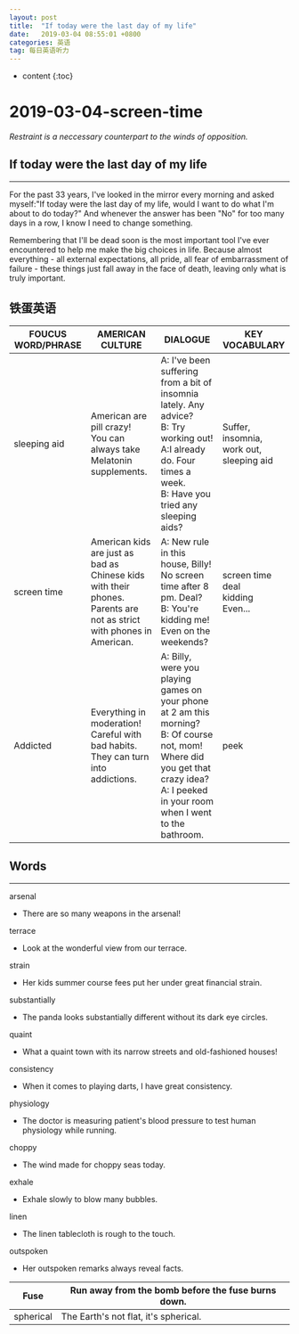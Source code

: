 ```yaml
---
layout: post
title:  "If today were the last day of my life"
date:   2019-03-04 08:55:01 +0800
categories: 英语
tag: 每日英语听力
---
```

* content
{:toc}


# 2019-03-04-screen-time

*Restraint is a neccessary counterpart to the winds of opposition.*

## If today were the last day of my life

---

For the past 33 years, I've looked in the mirror every morning and asked myself:"If today were the last day of my life, would I want to do what I'm about to do today?" And whenever the answer has been "No" for too many days in a row, I know I need to change something.

Remembering that I'll be dead soon is the most important tool I've ever encountered to help me make the big choices in life.  Because almost everything - all external expectations, all pride, all fear of embarrassment  of failure - these things just fall away in the face of death, leaving only what is truly important.

## 铁蛋英语

| FOUCUS WORD/PHRASE | AMERICAN CULTURE                                             | DIALOGUE                                                     | KEY VOCABULARY                                       |
| ------------------ | ------------------------------------------------------------ | ------------------------------------------------------------ | ---------------------------------------------------- |
| sleeping aid       | American are pill crazy!<br>You can always take Melatonin supplements. | A: I've been suffering from a bit of insomnia lately. Any advice?<br>B: Try working out!<br>A:I already do. Four times a week.<br>B: Have you tried any sleeping aids? | Suffer, <br>insomnia, <br>work out, <br>sleeping aid |
| screen time        | American kids are just as bad as Chinese kids with their phones.<br/>Parents are not as strict with phones in American. | A: New rule in this house, Billy! No screen time after 8 pm. Deal? <br/>B: You're kidding me! Even on the weekends? | screen time<br/>deal<br/>kidding<br/>Even...         |
| Addicted           | Everything in moderation!<br/>Careful with bad habits. They can turn into addictions. | A: Billy, were you playing games on your phone at 2 am this morning?<br/>B: Of course not, mom! Where did you get that crazy idea?<br/>A: I peeked in your room when I went to the bathroom. | peek                                                 |

## Words

---

arsenal

* There are so many weapons in the arsenal!

terrace

* Look at the wonderful view from our terrace.

strain

* Her kids summer course fees put her under great financial strain.

substantially

* The panda looks substantially different without its dark eye circles.

quaint

* What a quaint town with its narrow streets and old-fashioned houses!

consistency

* When it comes to playing darts, I have great consistency.

physiology

* The doctor is measuring patient's blood pressure to test human physiology while running.

choppy

* The wind made for choppy seas today.

exhale

* Exhale slowly to blow many bubbles.

linen

* The linen tablecloth is rough to the touch.

outspoken

* Her outspoken remarks always reveal facts.

| Fuse      | Run away from the bomb before the fuse burns down. |
| --------- | -------------------------------------------------- |
| spherical | The Earth's not flat, it's spherical.              |

